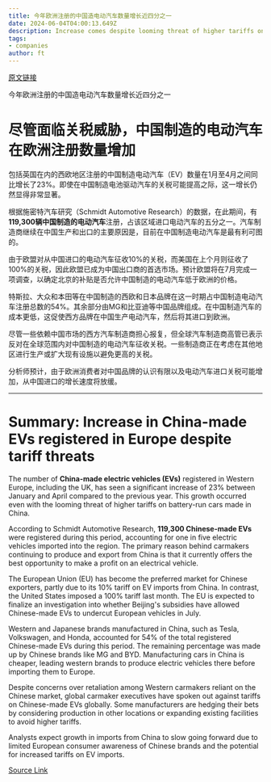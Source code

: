 ```yaml
---
title: 今年欧洲注册的中国造电动汽车数量增长近四分之一
date: 2024-06-04T04:00:13.649Z
description: Increase comes despite looming threat of higher tariffs on battery-run cars made in the Asian country
tags: 
- companies
author: ft
---
```


[原文链接](https://ft.com/content/1e8791b5-277a-4e03-ab72-b73218c4bd4f)

今年欧洲注册的中国造电动汽车数量增长近四分之一

# 尽管面临关税威胁，中国制造的电动汽车在欧洲注册数量增加

包括英国在内的西欧地区注册的中国制造电动汽车（EV）数量在1月至4月之间同比增长了23%。即使在中国制造电池驱动汽车的关税可能提高之际，这一增长仍然显得非常显著。

根据施密特汽车研究（Schmidt Automotive Research）的数据，在此期间，有**119,300辆中国制造的电动汽车**注册，占该区域进口电动汽车的五分之一。汽车制造商继续在中国生产和出口的主要原因是，目前在中国制造电动汽车是最有利可图的。

由于欧盟对从中国进口的电动汽车征收10%的关税，而美国在上个月则征收了100%的关税，因此欧盟已成为中国出口商的首选市场。预计欧盟将在7月完成一项调查，以确定北京的补贴是否允许中国制造的电动汽车低于欧洲的价格。

特斯拉、大众和本田等在中国制造的西欧和日本品牌在这一时期占中国制造电动汽车注册总数的54%。其余部分由MG和比亚迪等中国品牌组成。在中国制造汽车的成本更低，这促使西方品牌在中国生产电动汽车，然后将其进口到欧洲。

尽管一些依赖中国市场的西方汽车制造商担心报复，但全球汽车制造商高管已表示反对在全球范围内对中国制造的电动汽车征收关税。一些制造商正在考虑在其他地区进行生产或扩大现有设施以避免更高的关税。

分析师预计，由于欧洲消费者对中国品牌的认识有限以及电动汽车进口关税可能增加，从中国进口的增长速度将放缓。

---

 # Summary: Increase in China-made EVs registered in Europe despite tariff threats

The number of **China-made electric vehicles (EVs)** registered in Western Europe, including the UK, has seen a significant increase of 23% between January and April compared to the previous year. This growth occurred even with the looming threat of higher tariffs on battery-run cars made in China.

According to Schmidt Automotive Research, **119,300 Chinese-made EVs** were registered during this period, accounting for one in five electric vehicles imported into the region. The primary reason behind carmakers continuing to produce and export from China is that it currently offers the best opportunity to make a profit on an electrical vehicle.

The European Union (EU) has become the preferred market for Chinese exporters, partly due to its 10% tariff on EV imports from China. In contrast, the United States imposed a 100% tariff last month. The EU is expected to finalize an investigation into whether Beijing's subsidies have allowed Chinese-made EVs to undercut European vehicles in July.

Western and Japanese brands manufactured in China, such as Tesla, Volkswagen, and Honda, accounted for 54% of the total registered Chinese-made EVs during this period. The remaining percentage was made up by Chinese brands like MG and BYD. Manufacturing cars in China is cheaper, leading western brands to produce electric vehicles there before importing them to Europe.

Despite concerns over retaliation among Western carmakers reliant on the Chinese market, global carmaker executives have spoken out against tariffs on Chinese-made EVs globally. Some manufacturers are hedging their bets by considering production in other locations or expanding existing facilities to avoid higher tariffs.

Analysts expect growth in imports from China to slow going forward due to limited European consumer awareness of Chinese brands and the potential for increased tariffs on EV imports.

[Source Link](https://ft.com/content/1e8791b5-277a-4e03-ab72-b73218c4bd4f)

